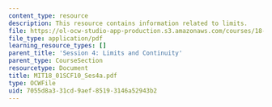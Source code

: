 ```yaml
---
content_type: resource
description: This resource contains information related to limits.
file: https://ol-ocw-studio-app-production.s3.amazonaws.com/courses/18-01sc-single-variable-calculus-fall-2010/7055d8a331cd9aef85193146a52943b2_MIT18_01SCF10_Ses4a.pdf
file_type: application/pdf
learning_resource_types: []
parent_title: 'Session 4: Limits and Continuity'
parent_type: CourseSection
resourcetype: Document
title: MIT18_01SCF10_Ses4a.pdf
type: OCWFile
uid: 7055d8a3-31cd-9aef-8519-3146a52943b2
---
```

